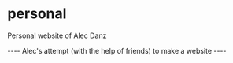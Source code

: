# personal

Personal website of Alec Danz

---- Alec's attempt (with the help of friends) to make a website ----
